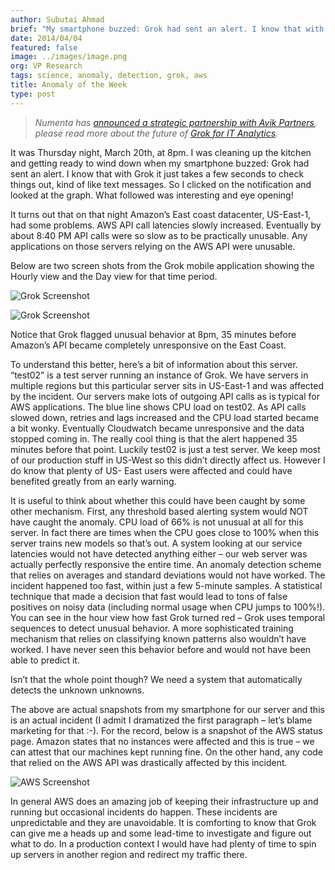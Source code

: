 ```yaml
---
author: Subutai Ahmad
brief: "My smartphone buzzed: Grok had sent an alert. I know that with Grok it just takes a few seconds to check things out, so I clicked on the notification graph"
date: 2014/04/04
featured: false
image: ../images/image.png
org: VP Research
tags: science, anomaly, detection, grok, aws
title: Anomaly of the Week
type: post
---
```


> *Numenta has
  [announced a strategic partnership with Avik Partners](/press/2015/08/19/numenta-announces-licensing-of-grok-for-it-to-avik-partners/),
  please read more about the future of
  [Grok for IT Analytics](http://grokstream.com).*

It was Thursday night, March 20th, at 8pm. I was cleaning up the kitchen and
getting ready to wind down when my smartphone buzzed: Grok had sent an alert.
I know that with Grok it just takes a few seconds to check things out, kind of
like text messages.  So I clicked on the notification and looked at the graph.
What followed was interesting and eye opening!

It turns out that on that night Amazon’s East coast datacenter, US-East-1, had
some problems. AWS API call latencies slowly increased. Eventually by about 8:40
PM API calls were so slow as to be practically unusable.   Any applications on
those servers relying on the AWS API were unusable.

Below are two screen shots from the Grok mobile application showing the Hourly
view and the Day view for that time period.

![Grok Screenshot](../images/1.png "Grok Screenshot")

![Grok Screenshot](../images/2.png "Grok Screenshot")

Notice that Grok flagged unusual behavior at 8pm, 35 minutes before Amazon’s API
became completely unresponsive on the East Coast.

To understand this better, here’s a bit of information about this server.
“test02” is a test server running an instance of Grok.  We have servers in
multiple regions but this particular server sits in US-East-1 and was affected
by the incident.  Our servers make lots of outgoing API calls as is typical for
AWS applications.   The blue line shows CPU load on test02. As API calls slowed
down, retries and lags increased and the CPU load started became a bit wonky.
Eventually Cloudwatch became unresponsive and the data stopped coming in. The
really cool thing is that the alert happened 35 minutes before that point.
Luckily test02 is just a test server. We keep most of our production stuff in
US-West so this didn’t directly affect us. However I do know that plenty of US-
East users were affected and could have benefited greatly from an early warning.

It is useful to think about whether this could have been caught by some other
mechanism. First, any threshold based alerting system would NOT have caught the
anomaly. CPU load of 66% is not unusual at all for this server.  In fact there
are times when the CPU goes close to 100% when this server trains new models so
that’s out. A system looking at our service latencies would not have detected
anything either – our web server was actually perfectly responsive the entire
time. An anomaly detection scheme that relies on averages and standard
deviations would not have worked. The incident happened too fast, within just a
few 5-minute samples. A statistical technique that made a decision that fast
would lead to tons of false positives on noisy data (including normal usage when
CPU jumps to 100%!).  You can see in the hour view how fast Grok turned red –
Grok uses temporal sequences to detect unusual behavior. A more sophisticated
training mechanism that relies on classifying known patterns also wouldn’t have
worked. I have never seen this behavior before and would not have been able to
predict it.

Isn’t that the whole point though? We need a system that automatically detects
the unknown unknowns.

The above are actual snapshots from my smartphone for our server and this is an
actual incident (I admit I dramatized the first paragraph – let’s blame
marketing for that :-). For the record, below is a snapshot of the AWS status
page. Amazon states that no instances were affected and this is true – we can
attest that our machines kept running fine. On the other hand, any code that
relied on the AWS API was drastically affected by this incident.

![AWS Screenshot](../images/3.png "AWS Screenshot")

In general AWS does an amazing job of keeping their infrastructure up and
running but occasional incidents do happen. These incidents are unpredictable
and they are unavoidable. It is comforting to know that Grok can give me a heads
up and some lead-time to investigate and figure out what to do. In a production
context I would have had plenty of time to spin up servers in another region and
redirect my traffic there.
